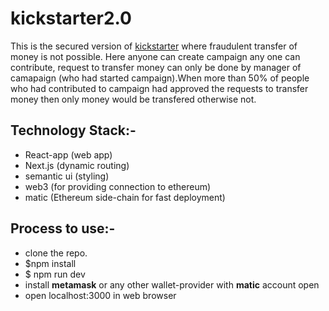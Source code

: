 # kickstarter2.0
This is the secured version of [kickstarter](https://www.kickstarter.com) where fraudulent transfer of money is not possible.
Here anyone can create campaign any one can contribute, request to transfer money can only be done by manager of camapaign
(who had started campaign).When more than 50% of people who had contributed to campaign had approved the requests to transfer
money then only money would be transfered otherwise not.
## Technology Stack:-
+ React-app (web app)
+ Next.js (dynamic routing)
+ semantic ui (styling)
+ web3 (for providing connection to ethereum)
+ matic (Ethereum side-chain for fast deployment)
## Process to use:-
+ clone the repo.
+ $npm install
+ $ npm run dev
+ install __metamask__ or any other wallet-provider with __matic__ account open
+ open localhost:3000 in web browser
